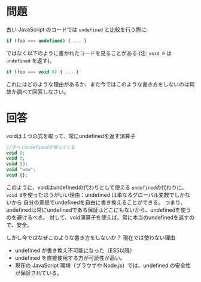 # 問題

古い JavaScript のコードでは `undefined` と比較を行う際に:

```js
if (foo === undefined) { ... }
```

ではなく以下のように書かれたコードを見ることがある (注: `void 0` は `undefined` を返す)。

```js
if (foo === void 0) { ... }
```

これにはどのような理由があるか、また今ではこのような書き方をしないのは何故か調べて回答しなさい。

# 回答

voidは１つの式を取って、常にundefinedを返す演算子

```js
//すべてundefinedが帰ってくる
void 0;
void 0;
void 99;
void "wow";
void {};
```

このように、voidはundefinedの代わりとして使える
`undefined`の代わりに、`void 0`を使ったほうがいい理由：undefined は単なるグローバル変数でしかないから
自分の意思でundefinedを自由に書き換えることができる。
つまり、undefinedは常にundefinedである保証はどこにもないから、undefinedを使うのを避けるべき。
対して、void演算子を使えば、常に本当のundefinedを返すので、安全。

しかし今ではなぜこのような書き方をしないか？
現在では使わない理由

- undefined が書き換え不可能になった（ES5以降）
- undefined を直接使用する方が可読性が高い。
- 現在の JavaScript 環境（ブラウザや Node.js）では、undefined の安全性が保証されている。
